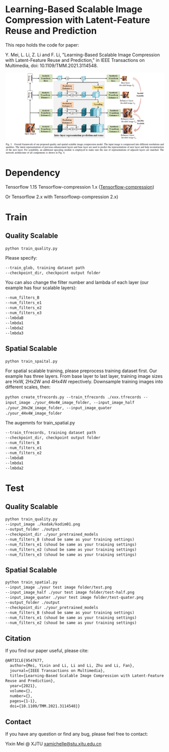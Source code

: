 # Learning-Based Scalable Image Compression with Latent-Feature Reuse and Prediction

This repo holds the code for paper:

Y. Mei, L. Li, Z. Li and F. Li, "Learning-Based Scalable Image Compression with Latent-Feature Reuse and Prediction," in IEEE Transactions on Multimedia, doi: 10.1109/TMM.2021.3114548.

![Framework](https://github.com/xaMichelle/Learning-based-Scalable-Image-Coding/blob/master/framework.PNG)

# Dependency

Tensorflow 1.15 
Tensorflow-compression 1.x ([Tensorflow-compression](https://tensorflow.github.io/compression/))

Or Tensorflow 2.x with Tensorflowp-compression 2.x)

# Train

## Quality Scalable

```python train_quality.py```

Please specify:
```
--train_glob, training dataset path
--checkpoint_dir, checkpoint output folder
```
You can also change the filter number and lambda of each layer (our example has four scalable layers):
```
--num_filters_B
--num_filters_e1
--num_filters_e2
--num_filters_e3
--lmbdaB
--lmbda1
--lmbda2
--lmbda3
```

## Spatial Scalable

```python train_spaital.py```

For spatial scalable training, please preprocess training dataset first. Our example has three layers. From base layer to last layer, training image sizes are HxW, 2Hx2W and 4Hx4W repectively. Downsample training images into different scales, then:

```python create_tfrecords.py --train_tfrecords ./xxx.tfrecords --input_image ./your_4Hx4W_image_folder, --input_image_half ./your_2Hx2W_image_folder, --input_image_quater ./your_4Hx4W_image_folder```

The augemnts for train_spatial.py 
```
--train_tfrecords, training dataset path
--checkpoint_dir, checkpoint output folder
--num_filters_B
--num_filters_e1
--num_filters_e2
--lmbdaB
--lmbda1
--lmbda2
```

# Test

## Quality Scalable

```
python train_quality.py
--input_image ./kodak/kodim01.png
--output_folder ./output
--checkpoint_dir ./your_pretrained_models
--num_filters_B (shoud be same as your training settings)
--num_filters_e1 (shoud be same as your training settings)
--num_filters_e2 (shoud be same as your training settings)
--num_filters_e3 (shoud be same as your training settings)
```

## Spatial Scalable

```
python train_spatial.py
--input_image ./your test image folder/test.png
--input_image_half ./your test image folder/test-half.png
--input_image_quater ./your test image folder/test-quater.png
--output_folder ./output
--checkpoint_dir ./your_pretrained_models
--num_filters_B (shoud be same as your training settings)
--num_filters_e1 (shoud be same as your training settings)
--num_filters_e2 (shoud be same as your training settings)
```

## Citation

If you find our paper useful, please cite:
```
@ARTICLE{9547677,
  author={Mei, Yixin and Li, Li and Li, Zhu and Li, Fan},
  journal={IEEE Transactions on Multimedia}, 
  title={Learning-Based Scalable Image Compression with Latent-Feature Reuse and Prediction}, 
  year={2021},
  volume={},
  number={},
  pages={1-1},
  doi={10.1109/TMM.2021.3114548}}
```

## Contact

If you have any question or find any bug, please feel free to contact:

Yixin Mei @ XJTU
xamichelle@stu.xjtu.edu.cn
